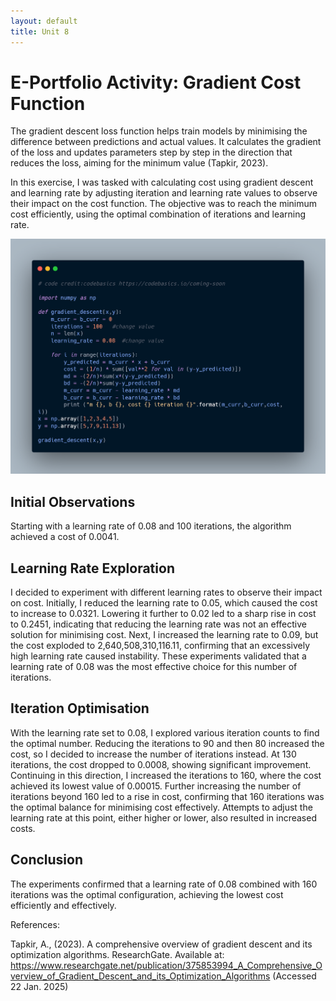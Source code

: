```yaml
---
layout: default
title: Unit 8
---
```

# E-Portfolio Activity: Gradient Cost Function


The gradient descent loss function helps train models by minimising the difference between predictions and actual values. It calculates the gradient of the loss and updates parameters step by step in the direction that reduces the loss, aiming for the minimum value (Tapkir, 2023).

In this exercise, I was tasked with calculating cost using gradient descent and learning rate by adjusting iteration and learning rate values to observe their impact on the cost function. The objective was to reach the minimum cost efficiently, using the optimal combination of iterations and learning rate.


![Code used](./images/gradientcode.png)

## Initial Observations

Starting with a learning rate of 0.08 and 100 iterations, the algorithm achieved a cost of 0.0041.

## Learning Rate Exploration

I decided to experiment with different learning rates to observe their impact on cost. Initially, I reduced the learning rate to 0.05, which caused the cost to increase to 0.0321. Lowering it further to 0.02 led to a sharp rise in cost to 0.2451, indicating that reducing the learning rate was not an effective solution for minimising cost. Next, I increased the learning rate to 0.09, but the cost exploded to 2,640,508,310,116.11, confirming that an excessively high learning rate caused instability. These experiments validated that a learning rate of 0.08 was the most effective choice for this number of iterations.

## Iteration Optimisation

With the learning rate set to 0.08, I explored various iteration counts to find the optimal number. Reducing the iterations to 90 and then 80 increased the cost, so I decided to increase the number of iterations instead. At 130 iterations, the cost dropped to 0.0008, showing significant improvement. Continuing in this direction, I increased the iterations to 160, where the cost achieved its lowest value of 0.00015. Further increasing the number of iterations beyond 160 led to a rise in cost, confirming that 160 iterations was the optimal balance for minimising cost effectively. Attempts to adjust the learning rate at this point, either higher or lower, also resulted in increased costs.

## Conclusion

The experiments confirmed that a learning rate of 0.08 combined with 160 iterations was the optimal configuration, achieving the lowest cost efficiently and effectively.

References: 

Tapkir, A., (2023). A comprehensive overview of gradient descent and its optimization algorithms.  ResearchGate. Available at: https://www.researchgate.net/publication/375853994_A_Comprehensive_Overview_of_Gradient_Descent_and_its_Optimization_Algorithms (Accessed 22 Jan. 2025)

